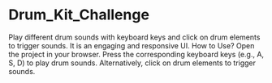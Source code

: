 # Drum_Kit_Challenge
Play different drum sounds with keyboard keys and click on drum elements to trigger sounds. It is an engaging and responsive UI.
How to Use?
Open the project in your browser.
Press the corresponding keyboard keys (e.g., A, S, D) to play drum sounds.
Alternatively, click on drum elements to trigger sounds.
